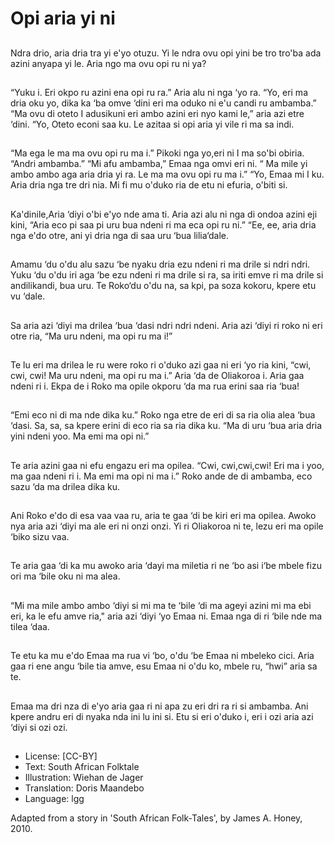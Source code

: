 # Opi aria yi ni

##
Ndra drio, aria dria tra yi e'yo
otuzu. Yi le ndra ovu opi yini be
tro tro'ba ada azini anyapa yi le.
Aria ngo ma ovu opi ru ni ya?

##
“Yuku i. Eri okpo ru azini ena opi
ru ra.” Aria alu ni nga ‘yo ra.
“Yo, eri ma dria oku yo, dika ka
‘ba omve ‘dini eri ma oduko ni
e'u candi ru ambamba.”
“Ma ovu di oteto I adusikuni eri
ambo azini eri nyo kami le,”
aria azi etre ‘dini.
“Yo, Oteto econi saa ku. Le
azitaa si opi aria yi vile ri ma sa
indi.

##
“Ma ega le ma ma ovu opi ru
ma i.” Pikoki nga yo,eri ni I ma
so'bi obiria. “Andri ambamba.”
“Mi afu ambamba,” Emaa nga
omvi eri ni. “ Ma mile yi ambo
ambo aga aria dria yi ra. Le ma
ma ovu opi ru ma i.”
“Yo, Emaa mi I ku. Aria dria nga
tre dri nia. Mi fi mu o'duko ria
de etu ni efuria, o'biti si.

##
Ka'dinile,Aria ‘diyi o'bi e'yo nde
ama ti.
Aria azi alu ni nga di ondoa
azini eji kini, “Aria eco pi saa pi
uru bua ndeni ri ma eca opi ru
ni.”
“Ee, ee, aria dria nga e'do otre,
ani yi dria nga di saa uru ‘bua
lilia‘dale.

##
Amamu ‘du o'du alu sazu ‘be
nyaku dria ezu ndeni ri ma drile
si ndri ndri.
Yuku ‘du o'du iri aga ‘be ezu
ndeni ri ma drile si ra, sa iriti
emve ri ma drile si andilikandi,
bua uru.
Te Roko‘du o'du na, sa kpi, pa
soza kokoru, kpere etu vu ‘dale.

##
Sa aria azi ‘diyi ma drilea ‘bua
‘dasi ndri ndri ndeni. Aria azi
‘diyi ri roko ni eri otre ria, “Ma
uru ndeni, ma opi ru ma i!”

##
Te lu eri ma drilea le ru were
roko ri o'duko azi gaa ni eri ‘yo
ria kini, “cwi, cwi, cwi! Ma uru
ndeni, ma opi ru ma i.”
Aria ‘da de Oliakoroa i. Aria gaa
ndeni ri i.
Ekpa de i Roko ma opile okporu
‘da ma rua erini saa ria ‘bua!

##
“Emi eco ni di ma nde dika ku.”
Roko nga etre de eri di sa ria
olia alea ‘bua ‘dasi.
Sa, sa, sa kpere erini di eco ria
sa ria dika ku.
“Ma di uru ‘bua aria dria yini
ndeni yoo. Ma emi ma opi ni.”

##
Te aria azini gaa ni efu engazu
eri ma opilea.
“Cwi, cwi,cwi,cwi! Eri ma i yoo,
ma gaa ndeni ri i. Ma emi ma
opi ni ma i.”
Roko ande de di ambamba, eco
sazu ‘da ma drilea dika ku.

##
Ani Roko e'do di esa vaa vaa ru,
aria te gaa ‘di be kiri eri ma
opilea.
Awoko nya aria azi ‘diyi ma ale
eri ni onzi onzi.
Yi ri Oliakoroa ni te, lezu eri ma
opile ‘biko sizu vaa.

##
Te aria gaa ‘di ka mu awoko aria
‘dayi ma miletia ri ne ‘bo asi
i‘be mbele fizu ori ma ‘bile oku
ni ma alea.

##
“Mi ma mile ambo ambo ‘diyi si
mi ma te ‘bile ‘di ma ageyi azini
mi ma ebi eri, ka le efu amve
ria," aria azi ‘diyi ‘yo Emaa ni.
Emaa nga di ri ‘bile nde ma
tilea ‘daa.

##
Te etu ka mu e'do Emaa ma rua
vi ‘bo, o'du ‘be Emaa ni
mbeleko cici.
Aria gaa ri ene angu ‘bile tia
amve, esu Emaa ni o'du ko,
mbele ru, “hwi” aria sa te.

##
Emaa ma dri nza di e'yo aria
gaa ri ni apa zu eri dri ra ri si
ambamba.
Ani kpere andru eri di nyaka
nda ini lu ini si.
Etu si eri o'duko i, eri i ozi aria
azi ‘diyi si ozi ozi.

##
* License: [CC-BY]
* Text: South African Folktale
* Illustration: Wiehan de Jager
* Translation: Doris Maandebo
* Language: lgg

Adapted from a story in 'South
African Folk-Tales', by James A.
Honey, 2010.
